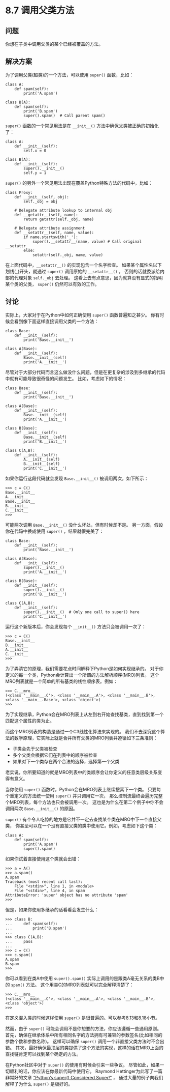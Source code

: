 

# 8.7 调用父类方法

## 问题

你想在子类中调用父类的某个已经被覆盖的方法。

## 解决方案

为了调用父类(超类)的一个方法，可以使用 `super()` 函数，比如：

    
    
    class A:
        def spam(self):
            print('A.spam')
    
    class B(A):
        def spam(self):
            print('B.spam')
            super().spam()  # Call parent spam()
    

`super()` 函数的一个常见用法是在 `__init__()` 方法中确保父类被正确的初始化了：

    
    
    class A:
        def __init__(self):
            self.x = 0
    
    class B(A):
        def __init__(self):
            super().__init__()
            self.y = 1
    

`super()` 的另外一个常见用法出现在覆盖Python特殊方法的代码中，比如：

    
    
    class Proxy:
        def __init__(self, obj):
            self._obj = obj
    
        # Delegate attribute lookup to internal obj
        def __getattr__(self, name):
            return getattr(self._obj, name)
    
        # Delegate attribute assignment
        def __setattr__(self, name, value):
            if name.startswith('_'):
                super().__setattr__(name, value) # Call original __setattr__
            else:
                setattr(self._obj, name, value)
    

在上面代码中，`__setattr__()` 的实现包含一个名字检查。 如果某个属性名以下划线(_)开头，就通过 `super()` 调用原始的
`__setattr__()` ， 否则的话就委派给内部的代理对象 `self._obj` 去处理。 这看上去有点意思，因为就算没有显式的指明某个类的父类，
`super()` 仍然可以有效的工作。

## 讨论

实际上，大家对于在Python中如何正确使用 `super()` 函数普遍知之甚少。 你有时候会看到像下面这样直接调用父类的一个方法：

    
    
    class Base:
        def __init__(self):
            print('Base.__init__')
    
    class A(Base):
        def __init__(self):
            Base.__init__(self)
            print('A.__init__')
    

尽管对于大部分代码而言这么做没什么问题，但是在更复杂的涉及到多继承的代码中就有可能导致很奇怪的问题发生。 比如，考虑如下的情况：

    
    
    class Base:
        def __init__(self):
            print('Base.__init__')
    
    class A(Base):
        def __init__(self):
            Base.__init__(self)
            print('A.__init__')
    
    class B(Base):
        def __init__(self):
            Base.__init__(self)
            print('B.__init__')
    
    class C(A,B):
        def __init__(self):
            A.__init__(self)
            B.__init__(self)
            print('C.__init__')
    

如果你运行这段代码就会发现 `Base.__init__()` 被调用两次，如下所示：

    
    
    >>> c = C()
    Base.__init__
    A.__init__
    Base.__init__
    B.__init__
    C.__init__
    >>>
    

可能两次调用 `Base.__init__()` 没什么坏处，但有时候却不是。 另一方面，假设你在代码中换成使用 `super()` ，结果就很完美了：

    
    
    class Base:
        def __init__(self):
            print('Base.__init__')
    
    class A(Base):
        def __init__(self):
            super().__init__()
            print('A.__init__')
    
    class B(Base):
        def __init__(self):
            super().__init__()
            print('B.__init__')
    
    class C(A,B):
        def __init__(self):
            super().__init__()  # Only one call to super() here
            print('C.__init__')
    

运行这个新版本后，你会发现每个 `__init__()` 方法只会被调用一次了：

    
    
    >>> c = C()
    Base.__init__
    B.__init__
    A.__init__
    C.__init__
    >>>
    

为了弄清它的原理，我们需要花点时间解释下Python是如何实现继承的。 对于你定义的每一个类，Python会计算出一个所谓的方法解析顺序(MRO)列表。
这个MRO列表就是一个简单的所有基类的线性顺序表。例如：

    
    
    >>> C.__mro__
    (<class '__main__.C'>, <class '__main__.A'>, <class '__main__.B'>,
    <class '__main__.Base'>, <class 'object'>)
    >>>
    

为了实现继承，Python会在MRO列表上从左到右开始查找基类，直到找到第一个匹配这个属性的类为止。

而这个MRO列表的构造是通过一个C3线性化算法来实现的。 我们不去深究这个算法的数学原理，它实际上就是合并所有父类的MRO列表并遵循如下三条准则：

  * 子类会先于父类被检查
  * 多个父类会根据它们在列表中的顺序被检查
  * 如果对下一个类存在两个合法的选择，选择第一个父类

老实说，你所要知道的就是MRO列表中的类顺序会让你定义的任意类层级关系变得有意义。

当你使用 `super()` 函数时，Python会在MRO列表上继续搜索下一个类。 只要每个重定义的方法统一使用 `super()` 并只调用它一次，
那么控制流最终会遍历完整个MRO列表，每个方法也只会被调用一次。 这也是为什么在第二个例子中你不会调用两次 `Base.__init__()` 的原因。

`super()` 有个令人吃惊的地方是它并不一定去查找某个类在MRO中下一个直接父类， 你甚至可以在一个没有直接父类的类中使用它。例如，考虑如下这个类：

    
    
    class A:
        def spam(self):
            print('A.spam')
            super().spam()
    

如果你试着直接使用这个类就会出错：

    
    
    >>> a = A()
    >>> a.spam()
    A.spam
    Traceback (most recent call last):
        File "<stdin>", line 1, in <module>
        File "<stdin>", line 4, in spam
    AttributeError: 'super' object has no attribute 'spam'
    >>>
    

但是，如果你使用多继承的话看看会发生什么：

    
    
    >>> class B:
    ...     def spam(self):
    ...         print('B.spam')
    ...
    >>> class C(A,B):
    ...     pass
    ...
    >>> c = C()
    >>> c.spam()
    A.spam
    B.spam
    >>>
    

你可以看到在类A中使用 `super().spam()` 实际上调用的是跟类A毫无关系的类B中的 `spam()` 方法。
这个用类C的MRO列表就可以完全解释清楚了：

    
    
    >>> C.__mro__
    (<class '__main__.C'>, <class '__main__.A'>, <class '__main__.B'>,
    <class 'object'>)
    >>>
    

在定义混入类的时候这样使用 `super()` 是很普遍的。可以参考8.13和8.18小节。

然而，由于 `super()` 可能会调用不是你想要的方法，你应该遵循一些通用原则。
首先，确保在继承体系中所有相同名字的方法拥有可兼容的参数签名(比如相同的参数个数和参数名称)。 这样可以确保 `super()`
调用一个非直接父类方法时不会出错。 其次，最好确保最顶层的类提供了这个方法的实现，这样的话在MRO上面的查找链肯定可以找到某个确定的方法。

在Python社区中对于 `super()` 的使用有时候会引来一些争议。 尽管如此，如果一切顺利的话，你应该在你最新代码中使用它。 Raymond
Hettinger为此写了一篇非常好的文章 [“Python’s super() Considered
Super!”](http://rhettinger.wordpress.com/2011/05/26/super-considered-super) ，
通过大量的例子向我们解释了为什么 `super()` 是极好的。

